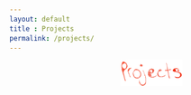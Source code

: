 ```yaml
---
layout: default
title : Projects
permalink: /projects/
---
```


<center><img src="/projects.png" width="22%" /></center>
